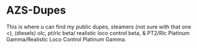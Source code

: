 # AZS-Dupes
This is where u can find my public dupes, steamers (not sure with that one <), (diesels) olc, pt/rlc beta/ realistic loco control beta,
& PT2/Rlc Platinum Gamma/Realistic Loco Control Platinum Gamma.

